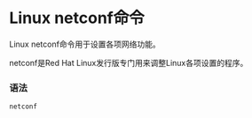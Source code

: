 # Linux netconf命令

Linux netconf命令用于设置各项网络功能。

netconf是Red Hat Linux发行版专门用来调整Linux各项设置的程序。

### 语法

    netconf